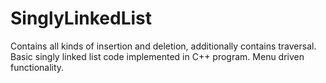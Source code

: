 # SinglyLinkedList

Contains all kinds of insertion and deletion, additionally contains traversal.
Basic singly linked list code implemented in C++ program.
Menu driven functionality.
